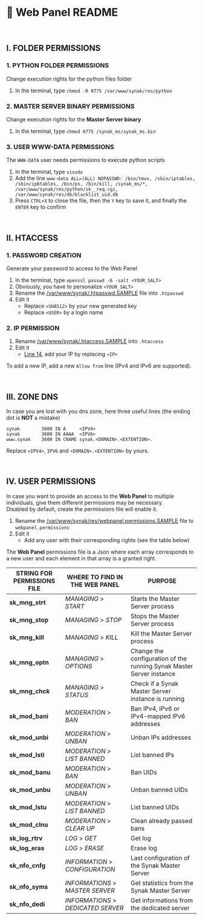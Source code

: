 # :bookmark_tabs: Web Panel README

&#160;

## I. FOLDER PERMISSIONS

### 1. PYTHON FOLDER PERMISSIONS
Change execution rights for the python files folder
1. In the terminal, type ```chmod -R 0775 /var/www/synak/res/python```

### 2. MASTER SERVER BINARY PERMISSIONS
Change execution rights for the **Master Server binary**
1. In the terminal, type ```chmod 0775 /synak_ms/synak_ms.bin```

### 3. USER WWW-DATA PERMISSIONS
The ```WWW-DATA``` user needs permissions to execute python scripts
1. In the terminal, type ```visudo```
2. Add the line ```www-data ALL=(ALL) NOPASSWD: /bin/tmux, /sbin/iptables, /sbin/ip6tables, /bin/ps, /bin/kill, /synak_ms/*, /var/www/synak/res/python/sk__req.cgi, /var/www/synak/res/db/blacklist_uid.db```
3. Press ```CTRL+X``` to close the file, then the ```Y``` key to save it, and finally the ```ENTER``` key to confirm

&#160;

## II. HTACCESS

### 1. PASSWORD CREATION
Generate your password to access to the Web Panel
1. In the terminal, type ```openssl passwd -6 -salt <YOUR_SALT>```
2. Obviously, you have to personalize ```<YOUR_SALT>```
3. Rename the [/var/www/synak/.htpasswd.SAMPLE](/code/web/root/var/www/synak/.htpasswd.SAMPLE) file into ```.htpasswd```
4. Edit it
    * Replace ```<SHA512>``` by your new generated key
    * Replace ```<USER>``` by a login name


### 2. IP PERMISSION
1. Rename [/var/www/synak/.htaccess.SAMPLE](/code/web/root/var/www/synak/.htaccess.SAMPLE) into ```.htaccess```
2. Edit it
    * [Line 14](/code/web/root/var/www/synak/.htaccess.SAMPLE#L14), add your IP by replacing ```<IP>```

To add a new IP, add a new ```Allow from``` line (IPv4 and IPv6 are supported).
    
&#160;

## III. ZONE DNS
In case you are lost with you dns zone, here three useful lines (the ending dot is **NOT** a mistake)
````
synak        3600 IN A     <IPV4>
synak        3600 IN AAAA  <IPV6>
www.synak    3600 IN CNAME synak.<DOMAIN>.<EXTENTION>.
````
Replace ```<IPV4>```, ```IPV6``` and ```<DOMAIN>.<EXTENTION>``` by yours.

&#160;

## IV. USER PERMISSIONS
In case you want to provide an access to the **Web Panel** to multiple individuals, give them different permissions may be necessary.\
Disabled by default, create the permissions file will enable it.
1. Rename the [/var/www/synak/res/webpanel.permissions.SAMPLE](/code/web/root/var/www/synak/res/webpanel.permissions.SAMPLE) file to ```webpanel.permissions```
2. Edit it
    * Add any user with their corresponding rights (see the table below)

The **Web Panel** permissions file is a Json where each array corresponds to a new user and each element in that array is a granted right.

STRING FOR PERMISSIONS FILE | WHERE TO FIND IN THE WEB PANEL | PURPOSE
------------ | ------------- | -------------
**sk_mng_strt** | _MANAGING_ > _START_ | Starts the Master Server process
**sk_mng_stop** | _MANAGING_ > _STOP_ | Stops the Master Server process
**sk_mng_kill** | _MANAGING_ > _KILL_ | Kill the Master Server process
**sk_mng_optn** | _MANAGING_ > _OPTIONS_ | Change the configuration of the running Synak Master Server instance
**sk_mng_chck** | _MANAGING_ > _STATUS_ | Check if a Synak Master Server instance is running
**sk_mod_bani** | _MODERATION_ > _BAN_ | Ban IPv4, IPv6 or IPv4-mapped IPv6 addresses
**sk_mod_unbi** | _MODERATION_ > _UNBAN_ | Unban IPs addresses
**sk_mod_lsti** | _MODERATION_ > _LIST BANNED_ | List banned IPs
**sk_mod_banu** | _MODERATION_ > _BAN_ | Ban UIDs
**sk_mod_unbu** | _MODERATION_ > _UNBAN_ | Unban banned UIDs
**sk_mod_lstu** | _MODERATION_ > _LIST BANNED_ | List banned UIDs
**sk_mod_clnu** | _MODERATION_ > _CLEAR UP_ | Clean already passed bans
**sk_log_rtrv** | _LOG_ > _GET_ | Get log
**sk_log_eras** | _LOG_ > _ERASE_ | Erase log
**sk_nfo_cnfg** | _INFORMATION_ > _CONFIGURATION_ | Last configuration of the Synak Master Server
**sk_nfo_syms** | _INFORMATIONS_ > _MASTER SERVER_ | Get statistics from the Synak Master Server
**sk_nfo_dedi** | _INFORMATIONS_ > _DEDICATED SERVER_ | Get informations from the dedicated server

